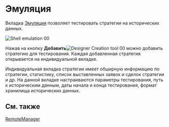 # Эмуляция

Вкладка [Эмуляция](Shell_emulation.md) позволяет тестировать стратегии на исторических данных.

![Shell emulation 00](~/images/Shell_emulation_00.png)

Нажав на кнопку **Добавить**![Designer Creation tool 00](~/images/Designer_Creation_tool_00.png) можно добавить стратегию для тестирования. Каждая добавленная стратегия открывается на индивидуальной вкладке.

Индивидуальная вкладка стратегии имеет обширную информацию по стратегии, статистику, список выставленных заявок и сделок стратегии и др. На данной вкладке настраиваются параметры тестирования, путь к историческим данным, даты начала и конца тестирования, формат хранилища исторических данных. 

## См. также

[RemoteManager](Shell_RemoteManager.md)
